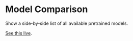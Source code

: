 # Model Comparison

Show a side-by-side list of all available pretrained models.

[See this live](https://githubbox.com/thekevinscott/upscalerjs/tree/main/examples/models).
